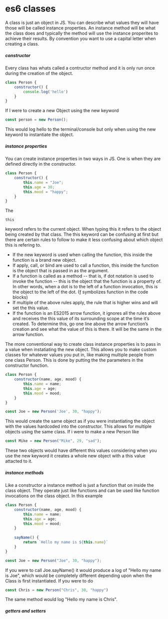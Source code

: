 # es6 classes

A class is just an object in JS. You can describe what values they will have those will be called instance properties. An instance method will be what the class does and typically the method will use the instance properites to achieve their results. By convention you want to use a capital letter when creating a class. 

##### constructor

Every class has whats called a contructor method and it is only run once during the creation of the object.
```javascript 
class Person {
    constructor() {
        console.log('hello')
    }
}
```
If I were to create a new Object using the new keyword
```javascript
const person = new Person();
```
This would log hello to the terminal/console but only when using the new keyword to instantiate the object. 

##### instance properties
You can create instance properties in two ways in JS. One is when they are defined directly in the constructor.

```javascript 
class Person {
    constructor() {
        this.name = "Joe";
        this.age = 30;
        this.mood = "happy";
    }
}
```

The 
```javscript
this
```
keyword refers to the current object. When typing this it refers to the object being created by that class. The this keyword can be confusing at first but there are certain rules to follow to make it less confusing about which object this is refering to.
* If the new keyword is used when calling the function, this inside the function is a brand new object.
* If apply, call, or bind are used to call a function, this inside the function is the object that is passed in as the argument.
* If a function is called as a method -- that is, if dot notation is used to invoke the function -- this is the object that the function is a property of. In other words, when a dot is to the left of a function invocation, this is the object to the left of the dot. (ƒ symbolizes function in the code blocks)
* If multiple of the above rules apply, the rule that is higher wins and will set the this value.
* If the function is an ES2015 arrow function, it ignores all the rules above and receives the this value of its surrounding scope at the time it’s created. To determine this, go one line above the arrow function’s creation and see what the value of this is there. It will be the same in the arrow function.

The more conventional way to create class instance properties is to pass in a value when instatiating the new object. This allows you to make custom classes for whatever values you put in, like making multiple people from one class Person. This is done by putting the the parameters in the constructor function.
```javascript 
class Person {
    constructor(name, age, mood) {
        this.name = name;
        this.age = age;
        this.mood = mood;
    }
}

const Joe = new Person('Joe', 30, "happy");
```
This would create the same object as if you were instantiating the object with the values hardcoded into the constructor. This allows for multiple objects using the same class. If i were to make a new Person like 

```javascript 
const Mike = new Person("Mike", 29, "sad");
```
These two objects would have different this values considering when you use the new keyword it creates a whole new object with a this value attacted to it.

##### instance methods

Like a constructor a instance method is just a function that on inside the class object. They operate just like functions and can be used like function invocations on the class object. In this example 

```javascript
class Person {
    constructor(name, age, mood) {
        this.name = name;
        this.age = age;
        this.mood = mood;
    }
    
    sayName() {
        return `Hello my name is ${this.name}`
    }
}

const Joe = new Person("Joe", 30, "happy");
```
If you were to call Joe.sayName() it would produce a log of "Hello my name is Joe", which would be completely different depending upon when the Class is first instantiated. If you were to do 

```javascript
const Chris = new Person("Chris", 30, "happy")
```

The same method would log "Hello my name is Chris".

##### getters and setters 





